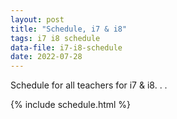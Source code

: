 ```yaml
---
layout: post
title: "Schedule, i7 & i8"
tags: i7 i8 schedule
data-file: i7-i8-schedule
date: 2022-07-28
---
```


Schedule for all teachers for i7 & i8. . .

{% include schedule.html %}
